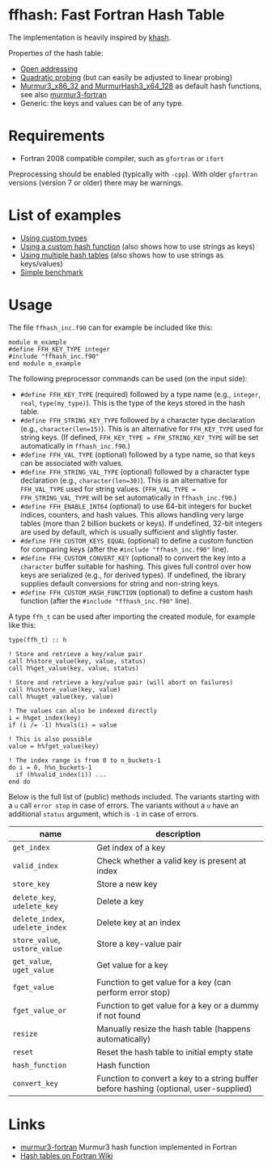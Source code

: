 ffhash: Fast Fortran Hash Table
==

The implementation is heavily inspired by [khash](https://github.com/attractivechaos/klib/blob/master/khash.h).

Properties of the hash table:
* [Open addressing](https://en.wikipedia.org/wiki/Open_addressing)
* [Quadratic probing](https://en.wikipedia.org/wiki/Quadratic_probing) (but can easily be adjusted to linear probing)
* [Murmur3_x86_32 and MurmurHash3_x64_128](http://code.google.com/p/smhasher/wiki/MurmurHash3) as default hash functions, see also [murmur3-fortran](https://github.com/jannisteunissen/murmur3-fortran)
* Generic: the keys and values can be of any type.

Requirements
==

* Fortran 2008 compatible compiler, such as `gfortran` or `ifort`

Preprocessing should be enabled (typically with `-cpp`). With older `gfortran` versions (version 7 or older) there may be warnings.

List of examples
==

* [Using custom types](example_custom_types.f90)
* [Using a custom hash function](example_custom_hash_function.f90) (also shows how to use strings as keys)
* [Using multiple hash tables](example_multiple_tables.f90) (also shows how to use strings as keys/values)
* [Simple benchmark](example_benchmark.f90)

Usage
==

The file `ffhash_inc.f90` can for example be included like this:

```Fortran
module m_example
#define FFH_KEY_TYPE integer
#include "ffhash_inc.f90"
end module m_example
```

The following preprocessor commands can be used (on the input side):

* `#define FFH_KEY_TYPE` (required) followed by a type name (e.g., `integer`, `real`, `type(my_type)`).
   This is the type of the keys stored in the hash table.
* `#define FFH_STRING_KEY_TYPE` followed by a character type declaration (e.g., `character(len=15)`).
  This is an alternative for `FFH_KEY_TYPE` used for string keys.
  (If defined, `FFH_KEY_TYPE = FFH_STRING_KEY_TYPE` will be set automatically in `ffhash_inc.f90`.)
* `#define FFH_VAL_TYPE` (optional) followed by a type name, so that keys can be associated with values.
* `#define FFH_STRING_VAL_TYPE` (optional) followed by a character type declaration (e.g., `character(len=30)`).
  This is an alternative for `FFH_VAL_TYPE` used for string values.
  (`FFH_VAL_TYPE = FFH_STRING_VAL_TYPE` will be set automatically in `ffhash_inc.f90`.)
* `#define FFH_ENABLE_INT64` (optional) to use 64-bit integers for bucket indices, counters, and hash values.
  This allows handling very large tables (more than 2 billion buckets or keys).
  If undefined, 32-bit integers are used by default, which is usually sufficient and slightly faster.
* `#define FFH_CUSTOM_KEYS_EQUAL` (optional) to define a custom function for comparing keys
   (after the `#include "ffhash_inc.f90"` line).
* `#define FFH_CUSTOM_CONVERT_KEY` (optional) to convert the key into a `character` buffer suitable for hashing.
   This gives full control over how keys are serialized (e.g., for derived types).
   If undefined, the library supplies default conversions for string and non-string keys.
* `#define FFH_CUSTOM_HASH_FUNCTION` (optional) to define a custom hash function
   (after the `#include "ffhash_inc.f90"` line).

A type `ffh_t` can be used after importing the created module, for example like this:

```Fortran
type(ffh_t) :: h

! Store and retrieve a key/value pair
call h%store_value(key, value, status)
call h%get_value(key, value, status)

! Store and retrieve a key/value pair (will abort on failures)
call h%ustore_value(key, value)
call h%uget_value(key, value)

! The values can also be indexed directly
i = h%get_index(key)
if (i /= -1) h%vals(i) = value

! This is also possible
value = h%fget_value(key)

! The index range is from 0 to n_buckets-1
do i = 0, h%n_buckets-1
  if (h%valid_index(i)) ...
end do
```

Below is the full list of (public) methods included. The variants starting with a `u` call `error stop` in case of errors. The variants without a `u` have an additional `status` argument, which is `-1` in case of errors.

| name | description |
|---|---|
| `get_index` | Get index of a key |
| `valid_index` | Check whether a valid key is present at index |
| `store_key` | Store a new key |
| `delete_key`, `udelete_key` | Delete a key |
| `delete_index`, `udelete_index` | Delete key at an index |
| `store_value`, `ustore_value` | Store a key-value pair |
| `get_value`, `uget_value` | Get value for a key |
| `fget_value` | Function to get value for a key (can perform error stop) |
| `fget_value_or` | Function to get value for a key or a dummy if not found |
| `resize` | Manually resize the hash table (happens automatically) |
| `reset` | Reset the hash table to initial empty state |
| `hash_function` | Hash function |
| `convert_key`      | Function to convert a key to a string buffer before hashing (optional, user-supplied) |

Links
==

* [murmur3-fortran](https://github.com/jannisteunissen/murmur3-fortran) Murmur3
  hash function implemented in Fortran
* [Hash tables on Fortran Wiki](http://fortranwiki.org/fortran/show/Hash+tables)
